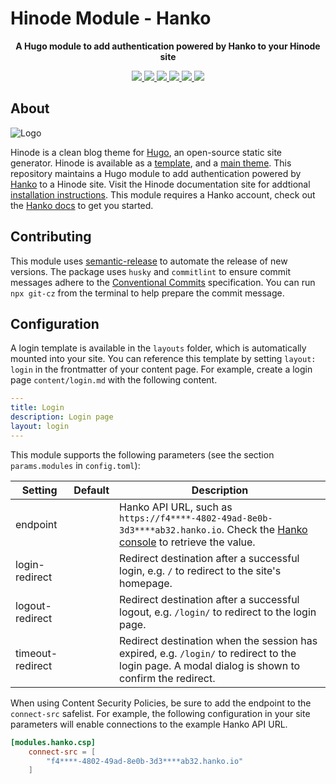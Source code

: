 # Hinode Module - Hanko

<!-- Tagline -->
<p align="center">
    <b>A Hugo module to add authentication powered by Hanko to your Hinode site</b>
    <br />
</p>

<!-- Badges -->
<p align="center">
    <a href="https://gohugo.io" alt="Hugo website">
        <img src="https://img.shields.io/badge/generator-hugo-brightgreen">
    </a>
    <a href="https://gethinode.com" alt="Hinode theme">
        <img src="https://img.shields.io/badge/theme-hinode-blue">
    </a>
    <a href="https://github.com/gethinode/mod-hanko/commits/main" alt="Last commit">
        <img src="https://img.shields.io/github/last-commit/gethinode/mod-hanko.svg">
    </a>
    <a href="https://github.com/gethinode/mod-hanko/issues" alt="Issues">
        <img src="https://img.shields.io/github/issues/gethinode/mod-hanko.svg">
    </a>
    <a href="https://github.com/gethinode/mod-hanko/pulls" alt="Pulls">
        <img src="https://img.shields.io/github/issues-pr-raw/gethinode/mod-hanko.svg">
    </a>
    <a href="https://github.com/gethinode/mod-hanko/blob/main/LICENSE" alt="License">
        <img src="https://img.shields.io/github/license/gethinode/mod-hanko">
    </a>
</p>

## About

![Logo](https://raw.githubusercontent.com/gethinode/hinode/main/static/img/logo.png)

Hinode is a clean blog theme for [Hugo][hugo], an open-source static site generator. Hinode is available as a [template][repository_template], and a [main theme][repository]. This repository maintains a Hugo module to add authentication powered by [Hanko](https://hanko.io) to a Hinode site. Visit the Hinode documentation site for addtional [installation instructions][hinode_docs]. This module requires a Hanko account, check out the [Hanko docs](https://docs.hanko.io/setup-hanko-cloud) to get you started.

## Contributing

This module uses [semantic-release][semantic-release] to automate the release of new versions. The package uses `husky` and `commitlint` to ensure commit messages adhere to the [Conventional Commits][conventionalcommits] specification. You can run `npx git-cz` from the terminal to help prepare the commit message.

## Configuration

A login template is available in the `layouts` folder, which is automatically mounted into your site. You can reference this template by setting `layout: login` in the frontmatter of your content page. For example, create a login page `content/login.md` with the following content.

```yml
---
title: Login
description: Login page
layout: login
---
```

This module supports the following parameters (see the section `params.modules` in `config.toml`):

| Setting                   | Default | Description |
|---------------------------|---------|-------------|
| endpoint                  |         | Hanko API URL, such as `https://f4****-4802-49ad-8e0b-3d3****ab32.hanko.io`. Check the [Hanko console](https://cloud.hanko.io/) to retrieve the value. |
| login-redirect            |         | Redirect destination after a successful login, e.g. `/` to redirect to the site's homepage. |
| logout-redirect           |         | Redirect destination after a successful logout, e.g. `/login/` to redirect to the login page. |
| timeout-redirect          |         | Redirect destination when the session has expired, e.g. `/login/` to redirect to the login page. A modal dialog is shown to confirm the redirect. |

When using Content Security Policies, be sure to add the endpoint to the `connect-src` safelist. For example, the following configuration in your site parameters will enable connections to the example Hanko API URL.

```toml
[modules.hanko.csp]
    connect-src = [
        "f4****-4802-49ad-8e0b-3d3****ab32.hanko.io"
    ]
```

<!-- MARKDOWN LINKS -->
[hugo]: https://gohugo.io
[hinode_docs]: https://gethinode.com
[repository]: https://github.com/gethinode/hinode.git
[repository_template]: https://github.com/gethinode/template.git
[conventionalcommits]: https://www.conventionalcommits.org
[husky]: https://typicode.github.io/husky/
[semantic-release]: https://semantic-release.gitbook.io/
